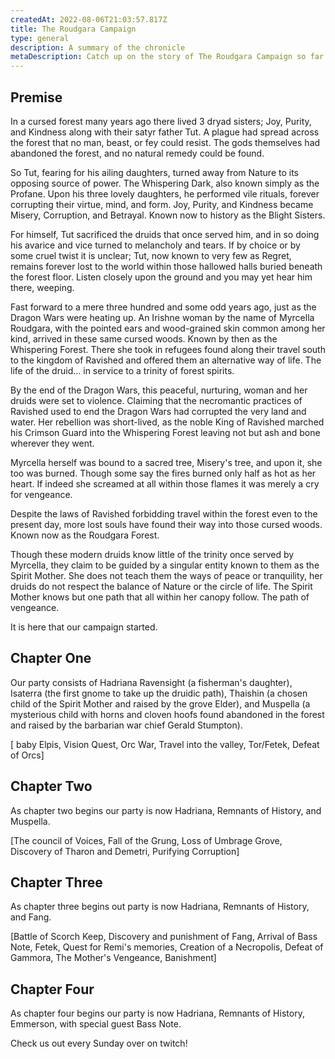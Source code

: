 ```yaml
---
createdAt: 2022-08-06T21:03:57.817Z
title: The Roudgara Campaign
type: general
description: A summary of the chronicle
metaDescription: Catch up on the story of The Roudgara Campaign so far
---
```

## Premise

In a cursed forest many years ago there lived 3 dryad sisters; Joy, Purity, and Kindness along with their satyr father Tut. A plague had spread across the forest that no man, beast, or fey could resist. The gods themselves had abandoned the forest, and no natural remedy could be found.

So Tut, fearing for his ailing daughters, turned away from Nature to its opposing source of power. The Whispering Dark, also known simply as the Profane. Upon his three lovely daughters, he performed vile rituals, forever corrupting their virtue, mind, and form. Joy, Purity, and Kindness became Misery, Corruption, and Betrayal. Known now to history as the Blight Sisters.

For himself, Tut sacrificed the druids that once served him, and in so doing his avarice and vice turned to melancholy and tears. If by choice or by some cruel twist it is unclear; Tut, now known to very few as Regret, remains forever lost to the world within those hallowed halls buried beneath the forest floor. Listen closely upon the ground and you may yet hear him there, weeping.

Fast forward to a mere three hundred and some odd years ago, just as the Dragon Wars were heating up. An Irishne woman by the name of Myrcella Roudgara, with the pointed ears and wood-grained skin common among her kind, arrived in these same cursed woods. Known by then as the Whispering Forest. There she took in refugees found along their travel south to the kingdom of Ravished and offered them an alternative way of life. The life of the druid… in service to a trinity of forest spirits.

By the end of the Dragon Wars, this peaceful, nurturing, woman and her druids were set to violence. Claiming that the necromantic practices of Ravished used to end the Dragon Wars had corrupted the very land and water. Her rebellion was short-lived, as the noble King of Ravished marched his Crimson Guard into the Whispering Forest leaving not but ash and bone wherever they went.

Myrcella herself was bound to a sacred tree, Misery's tree, and upon it, she too was burned. Though some say the fires burned only half as hot as her heart. If indeed she screamed at all within those flames it was merely a cry for vengeance.

Despite the laws of Ravished forbidding travel within the forest even to the present day, more lost souls have found their way into those cursed woods. Known now as the Roudgara Forest.

Though these modern druids know little of the trinity once served by Myrcella, they claim to be guided by a singular entity known to them as the Spirit Mother. She does not teach them the ways of peace or tranquility, her druids do not respect the balance of Nature or the circle of life. The Spirit Mother knows but one path that all within her canopy follow. The path of vengeance.

It is here that our campaign started.

## Chapter One

Our party consists of Hadriana Ravensight (a fisherman's daughter), Isaterra (the first gnome to take up the druidic path), Thaishin (a chosen child of the Spirit Mother and raised by the grove Elder), and Muspella (a mysterious child with horns and cloven hoofs found abandoned in the forest and raised by the barbarian war chief Gerald Stumpton).



\[ baby Elpis, Vision Quest, Orc War, Travel into the valley, Tor/Fetek, Defeat of Orcs]

## C﻿hapter Two

As chapter two begins our party is now Hadriana, Remnants of History, and Muspella.

\[﻿The council of Voices, Fall of the Grung, Loss of Umbrage Grove, Discovery of Tharon and Demetri, Purifying Corruption]

## C﻿hapter Three

As chapter three begins out party is now Hadriana, Remnants of History, and Fang.

\[﻿Battle of Scorch Keep, Discovery and punishment of Fang, Arrival of Bass Note, Fetek, Quest for Remi's memories, Creation of a Necropolis, Defeat of Gammora,  The Mother's Vengeance, Banishment]

## C﻿hapter Four

As chapter four begins our party is now Hadriana, Remnants of History, Emmerson, with special guest Bass Note.

C﻿heck us out every Sunday over on twitch!